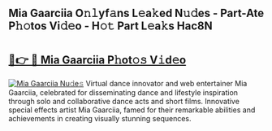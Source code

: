 ## Mia Gaarciia O𝚗𝚕yf𝚊ns L𝚎a𝚔ed N𝚞𝚍es - Part-Ate P𝚑𝚘tos Vi𝚍𝚎o - H𝚘𝚝 Part L𝚎a𝚔s Hac8N

# <h2><a href="http://kf2v4b.oniu.top/?m=Mia+Gaarciia">🔗👉 🔴 Mia Gaarciia P𝚑ot𝚘𝚜 V𝚒d𝚎o</a></h2>

[![Mia Gaarciia Nu𝚍e𝚜](https://i.imgur.com/0qMVB7G.gif)](http://kf2v4b.oniu.top/?m=Mia+Gaarciia)
Virtual dance innovator and web entertainer Mia Gaarciia, celebrated for disseminating dance and lifestyle inspiration through solo and collaborative dance acts and short films. Innovative special effects artist Mia Gaarciia, famed for their remarkable abilities and achievements in creating visually stunning sequences.  

